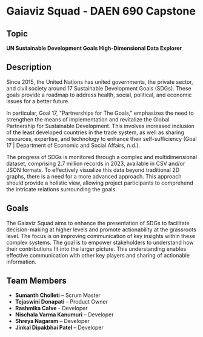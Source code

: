 # Gaiaviz Squad - DAEN 690 Capstone

## Topic
**UN Sustainable Development Goals High-Dimensional Data Explorer**

## Description
Since 2015, the United Nations has united governments, the private sector, and civil society around 17 Sustainable Development Goals (SDGs). These goals provide a roadmap to address health, social, political, and economic issues for a better future.

In particular, Goal 17, "Partnerships for The Goals," emphasizes the need to strengthen the means of implementation and revitalize the Global Partnership for Sustainable Development. This involves increased inclusion of the least developed countries in the trade system, as well as sharing resources, expertise, and technology to enhance their self-sufficiency (Goal 17 | Department of Economic and Social Affairs, n.d.).

The progress of SDGs is monitored through a complex and multidimensional dataset, comprising 2.7 million records in 2023, available in CSV and/or JSON formats. To effectively visualize this data beyond traditional 2D graphs, there is a need for a more advanced approach. This approach should provide a holistic view, allowing project participants to comprehend the intricate relations surrounding the goals.

## Goals
The Gaiaviz Squad aims to enhance the presentation of SDGs to facilitate decision-making at higher levels and promote actionability at the grassroots level. The focus is on improving communication of key insights within these complex systems. The goal is to empower stakeholders to understand how their contributions fit into the larger picture. This understanding enables effective communication with other key players and sharing of actionable information.

## Team Members
- **Sumanth Cholleti** – Scrum Master
- **Tejaswini Donapati** – Product Owner
- **Rashmika Calve** - Developer 
- **Nischala Varma Kanumuri** – Developer
- **Shreya Nagaram** – Developer
- **Jinkal Dipakbhai Patel** – Developer
